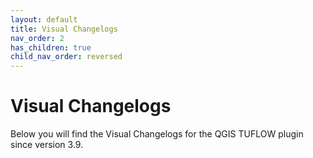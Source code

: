 ```yaml
---
layout: default
title: Visual Changelogs
nav_order: 2
has_children: true
child_nav_order: reversed
---
```



# Visual Changelogs

Below you will find the Visual Changelogs for the QGIS TUFLOW plugin since version 3.9.
